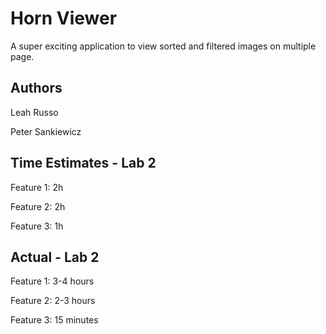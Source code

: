 # Horn Viewer
A super exciting application to view sorted and filtered images on multiple page.

## Authors
Leah Russo

Peter Sankiewicz

## Time Estimates - Lab 2
Feature 1: 2h

Feature 2: 2h

Feature 3: 1h


## Actual - Lab 2
Feature 1: 3-4 hours

Feature 2: 2-3 hours

Feature 3: 15 minutes
